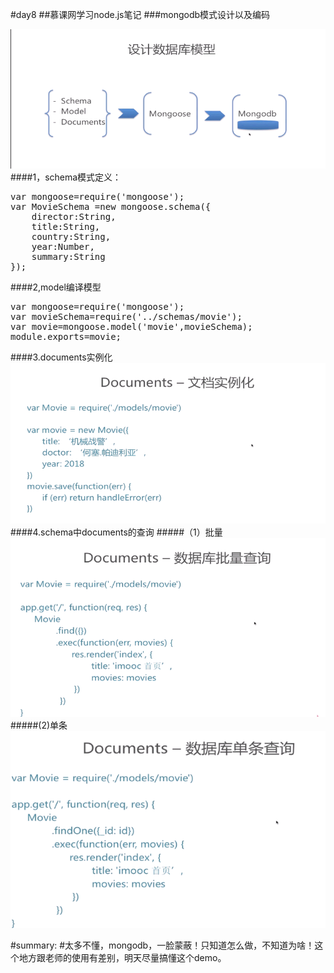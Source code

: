 #day8
##慕课网学习node.js笔记
###mongodb模式设计以及编码

![](/img/mogodb.png)  
####1，schema模式定义：  
<pre>var mongoose=require('mongoose');
var MovieSchema =new mongoose.schema({
	director:String,
	title:String,
	country:String,
	year:Number,
	summary:String
});</pre>
####2,model编译模型  
<pre>var mongoose=require('mongoose');
var movieSchema=require('../schemas/movie');
var movie=mongoose.model('movie',movieSchema);
module.exports=movie;</pre>
####3.documents实例化
![](./img/schema3.png)
####4.schema中documents的查询
#####（1）批量
![](./img/schema2.png)
#####(2)单条
![](./img/schema1.png)


#summary:
#太多不懂，mongodb，一脸蒙蔽！只知道怎么做，不知道为啥！这个地方跟老师的使用有差别，明天尽量搞懂这个demo。

